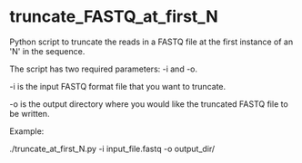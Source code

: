 # truncate_FASTQ_at_first_N
Python script to truncate the reads in a FASTQ file at the first instance of an 'N' in the sequence.

The script has two required parameters: -i and -o.

-i is the input FASTQ format file that you want to truncate.

-o is the output directory where you would like the truncated FASTQ file to be written.

Example:

./truncate_at_first_N.py -i input_file.fastq -o output_dir/

